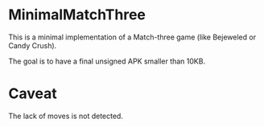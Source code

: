 # MinimalMatchThree

This is a minimal implementation of a Match-three game (like Bejeweled or Candy Crush).

The goal is to have a final unsigned APK smaller than 10KB.

# Caveat

The lack of moves is not detected.
